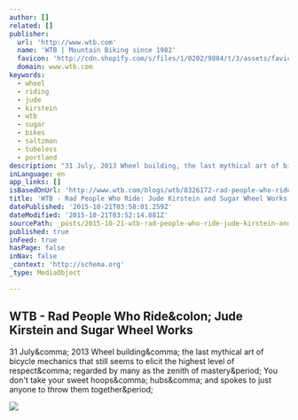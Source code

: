 ```yaml
---
author: []
related: []
publisher:
  url: 'http://www.wtb.com'
  name: 'WTB | Mountain Biking since 1982'
  favicon: 'http://cdn.shopify.com/s/files/1/0202/9884/t/3/assets/favicon.png?2301459195463408951'
  domain: www.wtb.com
keywords:
  - wheel
  - riding
  - jude
  - kirstein
  - wtb
  - sugar
  - bikes
  - saltzman
  - tubeless
  - portland
description: "31 July, 2013 Wheel building, the last mythical art of bicycle mechanics that still seems to elicit the highest level of respect, regarded by many as the zenith of mastery. You don't take your sweet hoops, hubs, and spokes to just anyone to throw them together."
inLanguage: en
app_links: []
isBasedOnUrl: 'http://www.wtb.com/blogs/wtb/8326172-rad-people-who-ride-jude-kirstein-and-sugar-wheel-works'
title: 'WTB - Rad People Who Ride: Jude Kirstein and Sugar Wheel Works'
datePublished: '2015-10-21T03:58:01.259Z'
dateModified: '2015-10-21T03:52:14.881Z'
sourcePath: _posts/2015-10-21-wtb-rad-people-who-ride-jude-kirstein-and-sugar-wheel-wor.md
published: true
inFeed: true
hasPage: false
inNav: false
_context: 'http://schema.org'
_type: MediaObject

---
```

<article style=""><h1>WTB - Rad People Who Ride&amp;colon; Jude Kirstein and Sugar Wheel Works</h1><p>31 July&amp;comma; 2013 Wheel building&amp;comma; the last mythical art of bicycle mechanics that still seems to elicit the highest level of respect&amp;comma; regarded by many as the zenith of mastery&amp;period; You don't take your sweet hoops&amp;comma; hubs&amp;comma; and spokes to just anyone to throw them together&amp;period;</p><img src="http://cdn.shopify.com/s/files/1/0202/9884/files/JudeWeb1_grande.jpg?1962" /></article>